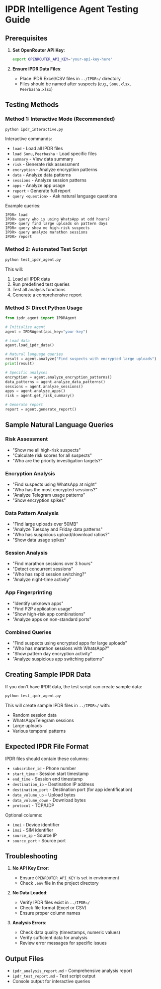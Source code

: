 # IPDR Intelligence Agent Testing Guide

## Prerequisites

1. **Set OpenRouter API Key**:
   ```bash
   export OPENROUTER_API_KEY='your-api-key-here'
   ```

2. **Ensure IPDR Data Files**:
   - Place IPDR Excel/CSV files in `../IPDRs/` directory
   - Files should be named after suspects (e.g., `Sonu.xlsx`, `Peerbasha.xlsx`)

## Testing Methods

### Method 1: Interactive Mode (Recommended)

```bash
python ipdr_interactive.py
```

Interactive commands:
- `load` - Load all IPDR files
- `load Sonu,Peerbasha` - Load specific files
- `summary` - View data summary
- `risk` - Generate risk assessment
- `encryption` - Analyze encryption patterns
- `data` - Analyze data patterns
- `sessions` - Analyze session patterns
- `apps` - Analyze app usage
- `report` - Generate full report
- `query <question>` - Ask natural language questions

Example queries:
```
IPDR> load
IPDR> query who is using WhatsApp at odd hours?
IPDR> query find large uploads on pattern days
IPDR> query show me high-risk suspects
IPDR> query analyze marathon sessions
IPDR> report
```

### Method 2: Automated Test Script

```bash
python test_ipdr_agent.py
```

This will:
1. Load all IPDR data
2. Run predefined test queries
3. Test all analysis functions
4. Generate a comprehensive report

### Method 3: Direct Python Usage

```python
from ipdr_agent import IPDRAgent

# Initialize agent
agent = IPDRAgent(api_key="your-key")

# Load data
agent.load_ipdr_data()

# Natural language queries
result = agent.analyze("Find suspects with encrypted large uploads")
print(result)

# Specific analyses
encryption = agent.analyze_encryption_patterns()
data_patterns = agent.analyze_data_patterns()
sessions = agent.analyze_sessions()
apps = agent.analyze_apps()
risk = agent.get_risk_summary()

# Generate report
report = agent.generate_report()
```

## Sample Natural Language Queries

### Risk Assessment
- "Show me all high-risk suspects"
- "Calculate risk scores for all suspects"
- "Who are the priority investigation targets?"

### Encryption Analysis
- "Find suspects using WhatsApp at night"
- "Who has the most encrypted sessions?"
- "Analyze Telegram usage patterns"
- "Show encryption spikes"

### Data Pattern Analysis
- "Find large uploads over 50MB"
- "Analyze Tuesday and Friday data patterns"
- "Who has suspicious upload/download ratios?"
- "Show data usage spikes"

### Session Analysis
- "Find marathon sessions over 3 hours"
- "Detect concurrent sessions"
- "Who has rapid session switching?"
- "Analyze night-time activity"

### App Fingerprinting
- "Identify unknown apps"
- "Find P2P application usage"
- "Show high-risk app combinations"
- "Analyze apps on non-standard ports"

### Combined Queries
- "Find suspects using encrypted apps for large uploads"
- "Who has marathon sessions with WhatsApp?"
- "Show pattern day encryption activity"
- "Analyze suspicious app switching patterns"

## Creating Sample IPDR Data

If you don't have IPDR data, the test script can create sample data:

```bash
python test_ipdr_agent.py
```

This will create sample IPDR files in `../IPDRs/` with:
- Random session data
- WhatsApp/Telegram sessions
- Large uploads
- Various temporal patterns

## Expected IPDR File Format

IPDR files should contain these columns:
- `subscriber_id` - Phone number
- `start_time` - Session start timestamp
- `end_time` - Session end timestamp
- `destination_ip` - Destination IP address
- `destination_port` - Destination port (for app identification)
- `data_volume_up` - Upload bytes
- `data_volume_down` - Download bytes
- `protocol` - TCP/UDP

Optional columns:
- `imei` - Device identifier
- `imsi` - SIM identifier
- `source_ip` - Source IP
- `source_port` - Source port

## Troubleshooting

1. **No API Key Error**:
   - Ensure `OPENROUTER_API_KEY` is set in environment
   - Check `.env` file in the project directory

2. **No Data Loaded**:
   - Verify IPDR files exist in `../IPDRs/`
   - Check file format (Excel or CSV)
   - Ensure proper column names

3. **Analysis Errors**:
   - Check data quality (timestamps, numeric values)
   - Verify sufficient data for analysis
   - Review error messages for specific issues

## Output Files

- `ipdr_analysis_report.md` - Comprehensive analysis report
- `ipdr_test_report.md` - Test script output
- Console output for interactive queries